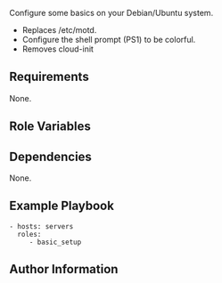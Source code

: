 Configure some basics on your Debian/Ubuntu system.
- Replaces /etc/motd. 
- Configure the shell prompt (PS1) to be colorful.
- Removes cloud-init 

Requirements
------------

None.

Role Variables
--------------

Dependencies
------------

None.

Example Playbook
----------------

    - hosts: servers
      roles:
         - basic_setup

Author Information
------------------

